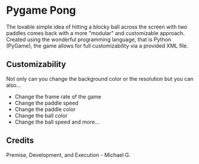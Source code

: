 # Pygame Pong
The lovable simple idea of hitting a blocky ball across the screen with two paddles comes back with a more "modular" and customizable approach. Created using the wonderful programming language, that is Python (PyGame), the game allows for full customizability via a provided XML file.

## Customizability
Not only can you change the background color or the resolution but you can also...
- Change the frame rate of the game
- Change the paddle speed
- Change the paddle color
- Change the ball color
- Change the ball speed
and more...

## Credits
Premise, Development, and Execution - Michael G.
